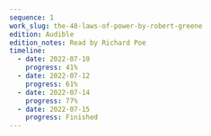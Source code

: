```yaml
---
sequence: 1
work_slug: the-48-laws-of-power-by-robert-greene
edition: Audible
edition_notes: Read by Richard Poe
timeline:
  - date: 2022-07-10
    progress: 41%
  - date: 2022-07-12
    progress: 61%
  - date: 2022-07-14
    progress: 77%
  - date: 2022-07-15
    progress: Finished
---
```

